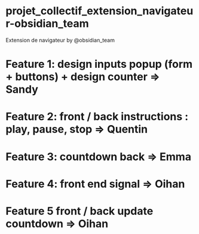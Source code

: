 # projet_collectif_extension_navigateur-obsidian_team
Extension de navigateur by @obsidian_team  

# Feature 1: design inputs popup (form + buttons) + design counter => Sandy

# Feature 2: front / back instructions : play, pause, stop => Quentin

# Feature 3: countdown back => Emma

# Feature 4: front end signal => Oihan

# Feature 5 front / back update countdown => Oihan
